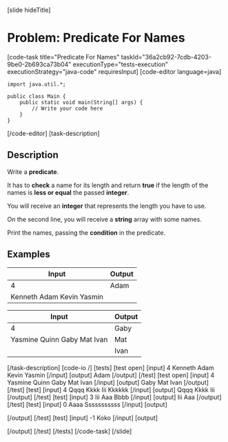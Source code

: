 [slide hideTitle]
# Problem: Predicate For Names
[code-task title="Predicate For Names" taskId="36a2cb92-7cdb-4203-9be0-2b693ca73b04" executionType="tests-execution" executionStrategy="java-code" requiresInput]
[code-editor language=java]
```
import java.util.*;

public class Main {
    public static void main(String[] args) {
        // Write your code here
    }
}
```
[/code-editor]
[task-description]
## Description
Write a **predicate**.

It has to **check** a name for its length and return **true** if the length of the names is **less or equal** the passed **integer**.

You will receive an **integer** that represents the length you have to use.

On the second line, you will receive a **string** array with some names.

Print the names, passing the **condition** in the predicate.

## Examples
| **Input** | **Output** |
| --- | --- |
| 4 | Adam |
| Kenneth Adam Kevin Yasmin |  |

| **Input** | **Output** |
| --- | --- |
| 4 | Gaby |
| Yasmine Quinn Gaby Mat Ivan | Mat |
|  | Ivan |

[/task-description]
[code-io /]
[tests]
[test open]
[input]
4
Kenneth Adam Kevin Yasmin
[/input]
[output]
Adam
[/output]
[/test]
[test open]
[input]
4
Yasmine Quinn Gaby Mat Ivan
[/input]
[output]
Gaby
Mat
Ivan
[/output]
[/test]
[test]
[input]
4
Qqqq Kkkk Iii Kkkkkk
[/input]
[output]
Qqqq
Kkkk
Iii
[/output]
[/test]
[test]
[input]
3
Iii Aaa Bbbb
[/input]
[output]
Iii
Aaa
[/output]
[/test]
[test]
[input]
0
Aaaa Sssssssssss
[/input]
[output]

[/output]
[/test]
[test]
[input]
-1
Koko
[/input]
[output]

[/output]
[/test]
[/tests]
[/code-task]
[/slide]
